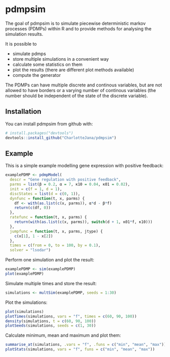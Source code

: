 
<!-- README.md is generated from README.Rmd. Please edit that file -->
pdmpsim
=======

The goal of pdmpsim is to simulate piecewise deterministic markov processes (PDMPs) within R and to provide methods for analysing the simulation results.

It is possible to

-   simulate pdmps
-   store multiple simulations in a convenient way
-   calculate some statistics on them
-   plot the results (there are different plot methods available)
-   compute the generator

The PDMPs can have multiple discrete and continous variables, but are not allowed to have borders or a varying number of continous variables (the number should be independent of the state of the discrete variable).

Installation
------------

You can install pdmpsim from github with:

``` r
# install.packages("devtools")
devtools::install_github("CharlotteJana/pdmpsim")
```

Example
-------

This is a simple example modelling gene expression with positive feedback:

``` r
examplePDMP <- pdmpModel(
  descr = "Gene regulation with positive feedback",
  parms = list(β = 0.2, α = 7, κ10 = 0.04, κ01 = 0.02),
  init = c(f = 1, d = 1),
  discStates = list(d = c(0, 1)),
  dynfunc = function(t, x, parms) {
    df <- with(as.list(c(x, parms)), α*d - β*f)
    return(c(df, 0))
  },
  ratefunc = function(t, x, parms) {
    return(with(as.list(c(x, parms)), switch(d + 1, κ01*f, κ10)))
  },
  jumpfunc = function(t, x, parms, jtype) {
    c(x[1], 1 - x[2])
  },
  times = c(from = 0, to = 100, by = 0.1),
  solver = "lsodar")
```

Perform one simulation and plot the result:

``` r
examplePDMP <- sim(examplePDMP)
plot(examplePDMP)
```

Simulate multiple times and store the result:

``` r
simulations <- multSim(examplePDMP, seeds = 1:30)
```

Plot the simulations:

``` r
plot(simulations)
plotTimes(simulations, vars = "f", times = c(60, 90, 100))
density(simulations, t = c(60, 90, 100))
plotSeeds(simulations, seeds = c(1, 30))
```

Calculate minimum, mean and maximum and plot them:

``` r
summarise_at(simulations, .vars = "f", .funs = c("min", "mean", "max"))
plotStats(simulations, vars = "f", funs = c("min", "mean", "max"))
```
